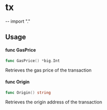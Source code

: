 # tx

--
import "."

## Usage

#### func GasPrice

```go
func GasPrice() *big.Int
```

Retrieves the gas price of the transaction

#### func Origin

```go
func Origin() string
```

Retrieves the origin address of the transaction

